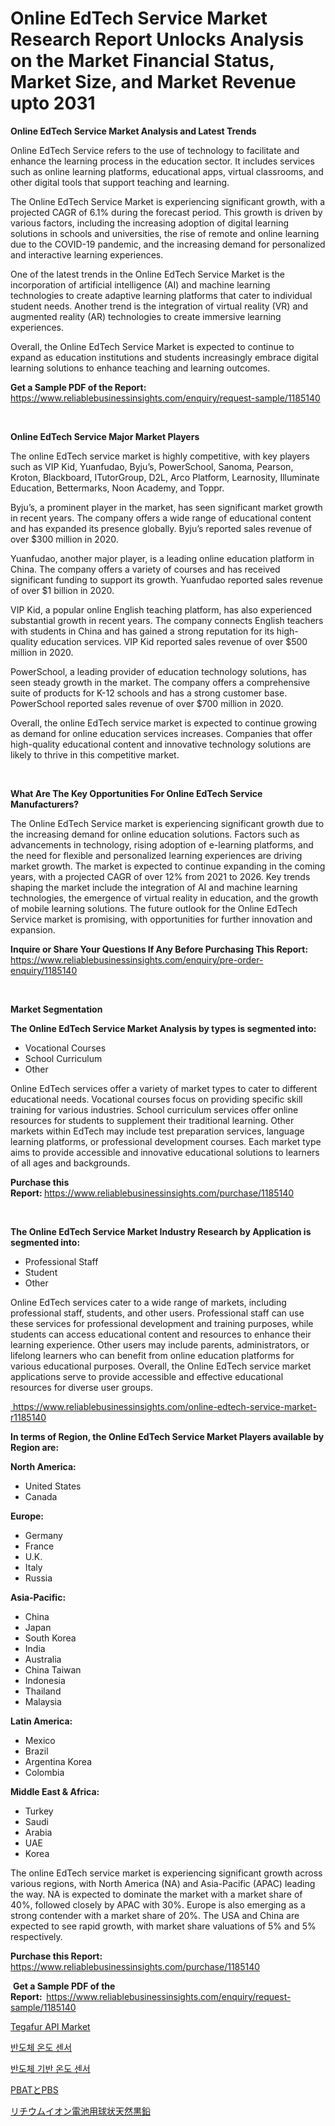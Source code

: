 <p><h1>Online EdTech Service Market Research Report Unlocks Analysis on the Market Financial Status, Market Size, and Market Revenue upto 2031</h1></p><p><strong>Online EdTech Service Market Analysis and Latest Trends</strong></p>
<p><p>Online EdTech Service refers to the use of technology to facilitate and enhance the learning process in the education sector. It includes services such as online learning platforms, educational apps, virtual classrooms, and other digital tools that support teaching and learning.</p><p>The Online EdTech Service Market is experiencing significant growth, with a projected CAGR of 6.1% during the forecast period. This growth is driven by various factors, including the increasing adoption of digital learning solutions in schools and universities, the rise of remote and online learning due to the COVID-19 pandemic, and the increasing demand for personalized and interactive learning experiences.</p><p>One of the latest trends in the Online EdTech Service Market is the incorporation of artificial intelligence (AI) and machine learning technologies to create adaptive learning platforms that cater to individual student needs. Another trend is the integration of virtual reality (VR) and augmented reality (AR) technologies to create immersive learning experiences.</p><p>Overall, the Online EdTech Service Market is expected to continue to expand as education institutions and students increasingly embrace digital learning solutions to enhance teaching and learning outcomes.</p></p>
<p><strong>Get a Sample PDF of the Report:&nbsp;</strong> <a href="https://www.reliablebusinessinsights.com/enquiry/request-sample/1185140">https://www.reliablebusinessinsights.com/enquiry/request-sample/1185140</a></p>
<p>&nbsp;</p>
<p><strong>Online EdTech Service Major Market Players</strong></p>
<p><p>The online EdTech service market is highly competitive, with key players such as VIP Kid, Yuanfudao, Byju’s, PowerSchool, Sanoma, Pearson, Kroton, Blackboard, ITutorGroup, D2L, Arco Platform, Learnosity, Illuminate Education, Bettermarks, Noon Academy, and Toppr. </p><p>Byju’s, a prominent player in the market, has seen significant market growth in recent years. The company offers a wide range of educational content and has expanded its presence globally. Byju’s reported sales revenue of over $300 million in 2020.</p><p>Yuanfudao, another major player, is a leading online education platform in China. The company offers a variety of courses and has received significant funding to support its growth. Yuanfudao reported sales revenue of over $1 billion in 2020.</p><p>VIP Kid, a popular online English teaching platform, has also experienced substantial growth in recent years. The company connects English teachers with students in China and has gained a strong reputation for its high-quality education services. VIP Kid reported sales revenue of over $500 million in 2020.</p><p>PowerSchool, a leading provider of education technology solutions, has seen steady growth in the market. The company offers a comprehensive suite of products for K-12 schools and has a strong customer base. PowerSchool reported sales revenue of over $700 million in 2020.</p><p>Overall, the online EdTech service market is expected to continue growing as demand for online education services increases. Companies that offer high-quality educational content and innovative technology solutions are likely to thrive in this competitive market.</p></p>
<p>&nbsp;</p>
<p><strong>What Are The Key Opportunities For Online EdTech Service Manufacturers?</strong></p>
<p><p>The Online EdTech Service market is experiencing significant growth due to the increasing demand for online education solutions. Factors such as advancements in technology, rising adoption of e-learning platforms, and the need for flexible and personalized learning experiences are driving market growth. The market is expected to continue expanding in the coming years, with a projected CAGR of over 12% from 2021 to 2026. Key trends shaping the market include the integration of AI and machine learning technologies, the emergence of virtual reality in education, and the growth of mobile learning solutions. The future outlook for the Online EdTech Service market is promising, with opportunities for further innovation and expansion.</p></p>
<p><strong>Inquire or Share Your Questions If Any Before Purchasing This Report:</strong> <a href="https://www.reliablebusinessinsights.com/enquiry/pre-order-enquiry/1185140">https://www.reliablebusinessinsights.com/enquiry/pre-order-enquiry/1185140</a></p>
<p>&nbsp;</p>
<p><strong>Market Segmentation</strong></p>
<p><strong>The Online EdTech Service Market Analysis by types is segmented into:</strong></p>
<p><ul><li>Vocational Courses</li><li>School Curriculum</li><li>Other</li></ul></p>
<p><p>Online EdTech services offer a variety of market types to cater to different educational needs. Vocational courses focus on providing specific skill training for various industries. School curriculum services offer online resources for students to supplement their traditional learning. Other markets within EdTech may include test preparation services, language learning platforms, or professional development courses. Each market type aims to provide accessible and innovative educational solutions to learners of all ages and backgrounds.</p></p>
<p><strong>Purchase this Report:&nbsp;</strong><a href="https://www.reliablebusinessinsights.com/purchase/1185140">https://www.reliablebusinessinsights.com/purchase/1185140</a></p>
<p>&nbsp;</p>
<p><strong>The Online EdTech Service Market Industry Research by Application is segmented into:</strong></p>
<p><ul><li>Professional Staff</li><li>Student</li><li>Other</li></ul></p>
<p><p>Online EdTech services cater to a wide range of markets, including professional staff, students, and other users. Professional staff can use these services for professional development and training purposes, while students can access educational content and resources to enhance their learning experience. Other users may include parents, administrators, or lifelong learners who can benefit from online education platforms for various educational purposes. Overall, the Online EdTech service market applications serve to provide accessible and effective educational resources for diverse user groups.</p></p>
<p><a href="https://www.reliablebusinessinsights.com/online-edtech-service-market-r1185140">&nbsp;https://www.reliablebusinessinsights.com/online-edtech-service-market-r1185140</a></p>
<p><strong>In terms of Region, the Online EdTech Service Market Players available by Region are:</strong></p>
<p>
    <p> <strong> North America: </strong>
        <ul>
            <li>United States</li>
            <li>Canada</li>
        </ul>
        </p> 
    <p> <strong> Europe: </strong>
        <ul>
            <li>Germany</li>
            <li>France</li>
            <li>U.K.</li>
            <li>Italy</li>
            <li>Russia</li>
        </ul>
        </p> 
    <p> <strong> Asia-Pacific: </strong>
        <ul>
            <li>China</li>
            <li>Japan</li>
            <li>South Korea</li>
            <li>India</li>
            <li>Australia</li>
            <li>China Taiwan</li>
            <li>Indonesia</li>
            <li>Thailand</li>
            <li>Malaysia</li>
        </ul>
        </p> 
    <p> <strong> Latin America: </strong>
        <ul>
            <li>Mexico</li>
            <li>Brazil</li>
            <li>Argentina Korea</li>
            <li>Colombia</li>
        </ul>
        </p> 
    <p> <strong> Middle East & Africa: </strong>
        <ul>
            <li>Turkey</li>
            <li>Saudi</li>
            <li>Arabia</li>
            <li>UAE</li>
            <li>Korea</li>
        </ul>
    </p>
    </p>
<p><p>The online EdTech service market is experiencing significant growth across various regions, with North America (NA) and Asia-Pacific (APAC) leading the way. NA is expected to dominate the market with a market share of 40%, followed closely by APAC with 30%. Europe is also emerging as a strong contender with a market share of 20%. The USA and China are expected to see rapid growth, with market share valuations of 5% and 5% respectively.</p></p>
<p><strong>Purchase this Report: </strong><a href="https://www.reliablebusinessinsights.com/purchase/1185140">https://www.reliablebusinessinsights.com/purchase/1185140</a></p>
<p>&nbsp;<strong>Get a Sample PDF of the Report:&nbsp;&nbsp;</strong><a href="https://www.reliablebusinessinsights.com/enquiry/request-sample/1185140">https://www.reliablebusinessinsights.com/enquiry/request-sample/1185140</a></p>
<p><strong></strong></p>
<p><p><a href="https://github.com/nicholepatriciadoylenwnrjr0/Market-Research-Report-List-2/blob/main/tegafur-api-market.md">Tegafur API Market</a></p><p><a href="https://github.com/TobyKub4685/Market-Research-Report-List-2/blob/main/8223230123997.md">반도체 온도 센서</a></p><p><a href="https://github.com/mpodehpw07370073/Market-Research-Report-List-2/blob/main/2389159123996.md">반도체 기반 온도 센서</a></p><p><a href="https://github.com/mathieurico66/Market-Research-Report-List-2/blob/main/8576737113038.md">PBATとPBS</a></p><p><a href="https://github.com/SarahFahey88/Market-Research-Report-List-2/blob/main/7204423113039.md">リチウムイオン電池用球状天然黒鉛</a></p></p>